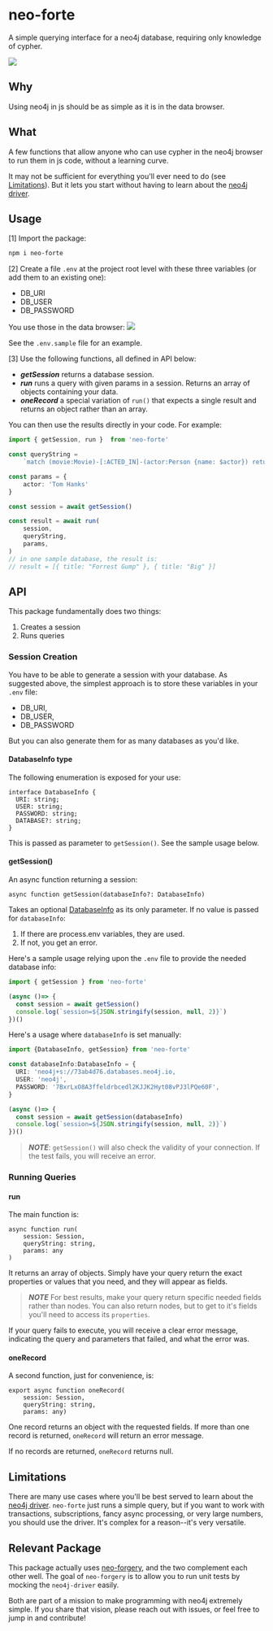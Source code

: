 # neo-forte

A simple querying interface for a neo4j database, requiring only knowledge of cypher.

![](../images/neo-forte.gif)

## Why

Using neo4j in js should be as simple as it is in the data browser.

## What

A few functions that allow anyone who can use cypher in the neo4j browser to run them in js code, without a learning curve.

It may not be sufficient for everything you'll ever need to do (see [Limitations](#limitations)).  But it lets you start without having to learn about the [neo4j driver](https://github.com/neo4j/neo4j-javascript-driver#readme).

## Usage

[1] Import the package:

```bash
npm i neo-forte
```

[2] Create a file `.env` at the project root level with these three variables (or add them to an existing one):

* DB_URI
* DB_USER
* DB_PASSWORD


You use those in the data browser:
  ![](../images/loginToDataBrowser.png)

See the `.env.sample` file for an example.

[3] Use the following functions, all defined in API below:

* _**getSession**_ returns a database session.
* _**run**_ runs a query with given params in a session.  Returns an array of objects containing your data.
* _**oneRecord**_ a special variation of `run()` that expects a single result and returns an object rather than an array.

You can then use the results directly in your code.  For example:

```typescript
import { getSession, run }  from 'neo-forte'

const queryString =
    `match (movie:Movie)-[:ACTED_IN]-(actor:Person {name: $actor}) return movie.title as title`

const params = {
    actor: 'Tom Hanks'
}

const session = await getSession()

const result = await run(
    session,
    queryString,
    params,
)
// in one sample database, the result is:
// result = [{ title: "Forrest Gump" }, { title: "Big" }]
```

## API

This package fundamentally does two things:

1. Creates a session
2. Runs queries


### Session Creation

You have to be able to generate a session with your database.  As suggested above, the simplest approach is to store these variables in your `.env` file:

* DB_URI,
* DB_USER,
* DB_PASSWORD

But you can also generate them for as many databases as you'd like.

#### DatabaseInfo type

The following enumeration is exposed for your use:

```
interface DatabaseInfo {
  URI: string;
  USER: string;
  PASSWORD: string;
  DATABASE?: string;
}
```

This is passed as parameter to `getSession()`. See the sample usage below.

#### getSession()

An async function returning a session:

```
async function getSession(databaseInfo?: DatabaseInfo)
```

Takes an optional [DatabaseInfo](#databaseinfo-type) as its only parameter. If no value is passed for `databaseInfo`:

1. If there are process.env variables, they are used.
2. If not, you get an error.

Here's a sample usage relying upon the `.env` file to provide the needed database info:

```typescript
import { getSession } from 'neo-forte'

(async ()=> {
  const session = await getSession()
  console.log(`session=${JSON.stringify(session, null, 2)}`)
})()
```

Here's a usage where `databaseInfo` is set manually:

```typescript
import {DatabaseInfo, getSession} from 'neo-forte'

const databaseInfo:DatabaseInfo = {
  URI: 'neo4j+s://73ab4d76.databases.neo4j.io,
  USER: 'neo4j',
  PASSWORD: '7BxrLxO8A3ffeldrbcedl2KJJK2Hyt08vPJ3lPQe60F',
}

(async ()=> {
  const session = await getSession(databaseInfo)
  console.log(`session=${JSON.stringify(session, null, 2)}`)
})()

```

> **_NOTE_**: `getSession()` will also check the validity of your connection.  If the test fails, you will receive an error.

### Running Queries

#### run

The main function is:
```
async function run(
    session: Session,
    queryString: string,
    params: any
)
```

It returns an array of objects. Simply have your query return the exact properties or values that you need, and they will appear as fields.

> **_NOTE_** For best results, make your query return specific needed fields rather than nodes. You can also return nodes, but to get to it's fields you'll need to access its `properties`.

If your query fails to execute, you will receive a clear error message, indicating the query and parameters that failed, and what the error was.

#### oneRecord

A second function, just for convenience, is:
```
export async function oneRecord(
    session: Session,
    queryString: string,
    params: any)
```

One record returns an object with the requested fields.  If more than one record is returned, `oneRecord` will return an error message.

If no records are returned, `oneRecord` returns null.


## Limitations

There are many use cases where you'll be best served to learn about the [neo4j driver](https://github.com/neo4j/neo4j-javascript-driver#readme). `neo-forte` just runs a simple query, but if you want to work with transactions, subscriptions, fancy async processing, or very large numbers, you should use the driver.  It's complex for a reason--it's very versatile.

## Relevant Package

This package actually uses [neo-forgery](https://www.npmjs.com/package/neo-forgery), and the two complement each other well. The goal of `neo-forgery` is to allow you to run unit tests by mocking the `neo4j-driver` easily.

Both are part of a mission to make programming with neo4j extremely simple. If you share that vision, please reach out with issues, or feel free to jump in and contribute!
